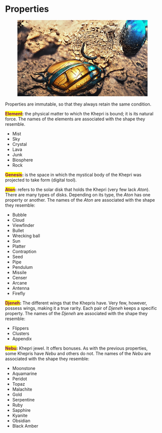 # Properties

<figure><img src="../../../.gitbook/assets/Khepri 03.jpg" alt=""><figcaption></figcaption></figure>

Properties are immutable, so that they always retain the same condition.

<mark style="color:purple;">**Element**</mark>**:** the physical matter to which the Khepri is bound; it is its natural force. The names of the elements are associated with the shape they resemble.

* Mist
* Sky
* Crystal
* Lava
* Junk
* Biosphere
* Rock

<mark style="color:purple;">**Genesis**</mark>**:** is the space in which the mystical body of the Khepri was projected to take form (digital tool).

<mark style="color:purple;">**Aton**</mark>**:** refers to the solar disk that holds the Khepri (very few lack _Aton_). There are many types of disks. Depending on its type, the _Aton_ has one property or another. The names of the _Aton_ are associated with the shape they resemble:

* Bubble
* Cloud
* Viewfinder
* Bullet
* Wrecking ball
* Sun
* Platter
* Contraption
* Seed
* Pipe
* Pendulum
* Missile
* Censer
* Arcane
* Antenna
* Firefly

<mark style="color:purple;">**Djeneh**</mark>**:** The different wings that the Khepris have. Very few, however, possess wings, making it a true rarity. Each pair of _Djeneh_ keeps a specific property. The names of the _Djeneh_ are associated with the shape they resemble:

* Flippers
* Clusters
* Appendix

<mark style="color:purple;">**Nebu**</mark>**:** Khepri jewel. It offers bonuses. As with the previous properties, some Khepris have _Nebu_ and others do not. The names of the _Nebu_ are associated with the shape they resemble:

* Moonstone
* Aquamarine
* Peridot
* Topaz
* Malachite
* Gold
* Serpentine
* Ruby
* Sapphire
* Kyanite
* Obsidian
* Black Amber
